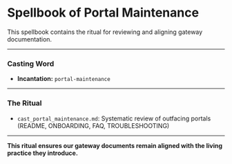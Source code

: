 # Spellbook of Portal Maintenance

This spellbook contains the ritual for reviewing and aligning gateway documentation.

---

### Casting Word
- **Incantation:** `portal-maintenance`

---

### The Ritual
- `cast_portal_maintenance.md`: Systematic review of outfacing portals (README, ONBOARDING, FAQ, TROUBLESHOOTING)

---

**This ritual ensures our gateway documents remain aligned with the living practice they introduce.**

